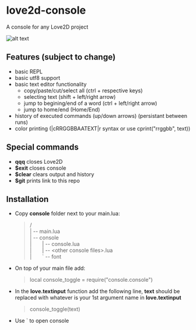 # love2d-console
A console for any Love2D project

![alt text](/screenshots/main.png?raw=true)

## Features (subject to change)
- basic REPL
- basic utf8 support
- basic text editor functionality
   - copy/paste/cut/select all (ctrl + respective keys)
   - selecting text (shift + left/right arrow)
   - jump to begining/end of a word (ctrl + left/right arrow)
   - jump to home/end (Home/End)
- history of executed commands (up/down arrows) (persistant between runs)
- color printing (|cRRGGBBAATEXT|r syntax or use cprint("rrggbb", text))

## Special commands
- **qqq** closes Love2D
- **$exit** closes console
- **$clear** clears output and history
- **$git** prints link to this repo

## Installation
- Copy **console** folder next to your main.lua:
   >/<br>
| -- main.lua<br>
| -- console<br>
|&emsp;&emsp;| -- console.lua<br>
|&emsp;&emsp;| -- \<other console files\>.lua<br>
|&emsp;&emsp;` -- font

- On top of your main file add:
   >local console_toggle = require("console.console")

- In the **love.textinput** function add the following line, **text** should be replaced with whatever is your 1st argument name in **love.textinput**<br>
   >console_toggle(text)

- Use ` to open console
